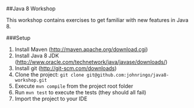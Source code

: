 ##Java 8 Workshop

This workshop contains exercises to get familiar with new features in Java 8.

###Setup
1. Install Maven (http://maven.apache.org/download.cgi)
2. Install Java 8 JDK (http://www.oracle.com/technetwork/java/javase/downloads/)
3. Install git (http://git-scm.com/downloads)
4. Clone the project: `git clone git@github.com:johnringo/java8-workshop.git`
5. Execute `mvn compile` from the project root folder
6. Run `mvn test` to execute the tests (they should all fail)
7. Import the project to your IDE
